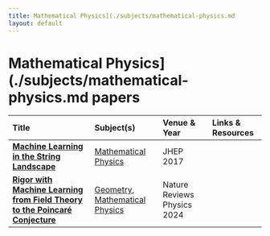 ```yaml
---
title: Mathematical Physics](./subjects/mathematical-physics.md
layout: default
---
```


# Mathematical Physics](./subjects/mathematical-physics.md papers

| Title | Subject(s) | Venue & Year | Links & Resources |
| :--- | :--- | :--- | :--- |
| **[Machine Learning in the String Landscape](https://link.springer.com/article/10.1007/JHEP09(2017)157)** | [Mathematical Physics](./subjects/mathematical-physics.md) | JHEP 2017 |  |
| **[Rigor with Machine Learning from Field Theory to the Poincaré Conjecture](https://www.nature.com/articles/s42254-024-00709-0)** | [Geometry](./subjects/geometry.md), [Mathematical Physics](./subjects/mathematical-physics.md) | Nature Reviews Physics 2024 |  |